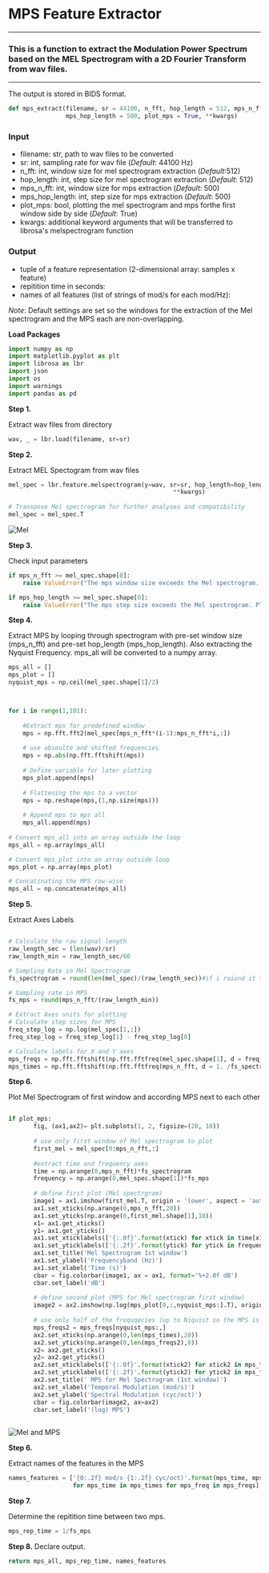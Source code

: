 # MPS Feature Extractor
***

### This is a function to extract the Modulation Power Spectrum based on the MEL Spectrogram with a 2D Fourier Transform from wav files. 
***

The output is stored in BIDS format. 



```python
def mps_extract(filename, sr = 44100, n_fft, hop_length = 512, mps_n_fft = 500, 
                mps_hop_length = 500, plot_mps = True, **kwargs) 
```
    
### Input

- filename:        str, path to wav files to be converted
- sr:              int, sampling rate for wav file (*Default*: 44100 Hz)
- n_fft:           int, window size for mel spectrogram extraction (*Default*:512)
- hop_length:      int, step size for mel spectrogram extraction (*Default*: 512)
- mps_n_fft:       int, window size for mps extraction (*Default*: 500)
- mps_hop_length:  int, step size for mps extraction (*Default*: 500)
- plot_mps:        bool, plotting the mel spectrogram and mps forthe first window side by side (*Default*: True)
- kwargs:          additional keyword arguments that will be transferred to librosa's melspectrogram function

### Output

- tuple of a feature representation (2-dimensional array: samples x feature)
- repitition time in seconds: 
- names of all features (list of strings of mod/s for each mod/Hz):   
   
*Note*: Default settings are set so the windows for the extraction of the Mel spectrogram and the MPS each are non-overlapping.

**Load Packages**


```python
import numpy as np
import matplotlib.pyplot as plt
import librosa as lbr
import json
import os
import warnings            
import pandas as pd 
```

**Step 1.**

Extract wav files from directory


```python
wav, _ = lbr.load(filename, sr=sr) 
```

**Step 2.**

Extract MEL Spectogram from wav files


```python
mel_spec = lbr.feature.melspectrogram(y=wav, sr=sr, hop_length=hop_length,
                                              **kwargs)
                                                                                          
# Transpose Mel spectrogram for further analyses and compatibility
mel_spec = mel_spec.T
```
![Mel](https://user-images.githubusercontent.com/73650127/101178590-7ba73400-3649-11eb-88f7-fbee7b5ec36b.png)


**Step 3.**

Check input parameters


```python
if mps_n_fft >= mel_spec.shape[0]:
    raise ValueError("The mps window size exceeds the Mel spectrogram. Please enter a smaller integer.")

if mps_hop_length >= mel_spec.shape[0]:
    raise ValueError("The mps step size exceeds the Mel spectrogram. Please enter a smaller integer.")
```

**Step 4.**

Extract MPS by looping through spectrogram with pre-set window size (mps_n_fft) and pre-set hop_length (mps_hop_length). Also extracting the Nyquist Frequency. mps_all will be converted to a numpy array. 


```python
mps_all = []
mps_plot = []
nyquist_mps = np.ceil(mel_spec.shape[1]/2)



for i in range(1,101):
    
    #Extract mps for predefined window
    mps = np.fft.fft2(mel_spec[mps_n_fft*(i-1):mps_n_fft*i,:])
   
    # use absoulte and shifted frequencies
    mps = np.abs(np.fft.fftshift(mps))
    
    # Define variable for later plotting
    mps_plot.append(mps)
   
    # Flattening the mps to a vector
    mps = np.reshape(mps,(1,np.size(mps)))
    
    # Append mps to mps all
    mps_all.append(mps)
    
# Convert mps_all into an array outside the loop
mps_all = np.array(mps_all)

# Convert mps_plot into an array outside loop
mps_plot = np.array(mps_plot)

# Concatinating the MPS row-wise
mps_all = np.concatenate(mps_all)
```

**Step 5.**

Extract Axes Labels 



```python

# Calculate the raw signal length
raw_length_sec = (len(wav)/sr)
raw_length_min = raw_length_sec/60

# Sampling Rate in Mel Spectrogram
fs_spectrogram = round(len(mel_spec)/(raw_length_sec))#if i roiund it the fs_spec will be 0 

# Sampling rate in MPS 
fs_mps = round(mps_n_fft/(raw_length_min))

# Extract Axes units for plotting 
# Calculate step sizes for MPS
freq_step_log = np.log(mel_spec[1,:])
freq_step_log = freq_step_log[1] - freq_step_log[0]

# Calculate labels for X and Y axes
mps_freqs = np.fft.fftshift(np.fft.fftfreq(mel_spec.shape[1], d = freq_step_log)) # returns fourier transformed freuqencies which are already shifted (lower freq in center))
mps_times = np.fft.fftshift(np.fft.fftfreq(mps_n_fft, d = 1. /fs_spectrogram)) 
```

**Step 6.**

Plot Mel Spectrogram of first window and according MPS next to each other

```python

if plot_mps:
       fig, (ax1,ax2)= plt.subplots(1, 2, figsize=(20, 10))
       
       # use only first window of Mel spectrogram to plot
       first_mel = mel_spec[0:mps_n_fft,:]
       
       #extract time and frequency axes
       time = np.arange(0,mps_n_fft)*fs_spectrogram
       frequency = np.arange(0,mel_spec.shape[1])*fs_mps
       
       # define first plot (Mel spectrgram)
       image1 = ax1.imshow(first_mel.T, origin = 'lower', aspect = 'auto')
       ax1.set_xticks(np.arange(0,mps_n_fft,20))
       ax1.set_yticks(np.arange(0,first_mel.shape[1],10))
       x1= ax1.get_xticks()
       y1= ax1.get_yticks()
       ax1.set_xticklabels(['{:.0f}'.format(xtick) for xtick in time[x1]])
       ax1.set_yticklabels(['{:.2f}'.format(ytick) for ytick in frequency[y1]])
       ax1.set_title('Mel Spectrogram 1st window')
       ax1.set_ylabel('Frequencyband (Hz)')
       ax1.set_xlabel('Time (s)')
       cbar = fig.colorbar(image1, ax = ax1, format='%+2.0f dB')
       cbar.set_label('dB')
       
       # define second plot (MPS for Mel spectrogram first window)
       image2 = ax2.imshow(np.log(mps_plot[0,:,nyquist_mps:].T), origin = 'lower', aspect = 'auto')
       
       # use only half of the frequqecies (up to Niquist so the MPS is not mirrored)
       mps_freqs2 = mps_freqs[nyquist_mps:,]
       ax2.set_xticks(np.arange(0,len(mps_times),20))
       ax2.set_yticks(np.arange(0,len(mps_freqs2),8))
       x2= ax2.get_xticks()
       y2= ax2.get_yticks()
       ax2.set_xticklabels(['{:.0f}'.format(xtick2) for xtick2 in mps_times[x2]])
       ax2.set_yticklabels(['{:.2f}'.format(ytick2) for ytick2 in mps_freqs2[y2]])
       ax2.set_title(' MPS for Mel Spectrogram (1st window)')
       ax2.set_xlabel('Temporal Modulation (mod/s)')
       ax2.set_ylabel('Spectral Modulation (cyc/oct)')
       cbar = fig.colorbar(image2, ax=ax2)
       cbar.set_label('(log) MPS')
    
```
![Mel and MPS](https://user-images.githubusercontent.com/73650127/102018439-8199c500-3d6d-11eb-8e87-a5c81102e3c0.png)


**Step 6.**

Extract names of the features in the MPS


```python
names_features = ['{0:.2f} mod/s {1:.2f} cyc/oct)'.format(mps_time, mps_freq) 
                  for mps_time in mps_times for mps_freq in mps_freqs]
```

**Step 7.**

Determine the repitition time between two mps.

```python
mps_rep_time = 1/fs_mps
```

**Step 8.**
Declare output. 

```python
return mps_all, mps_rep_time, names_features
```
